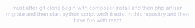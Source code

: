 <p align="center" style="color:#c3c5d8">
must after git clone begin with composer install
and then php artisan migrate and then start python script wich it exist in this repositry and then have fun with react
</p>
